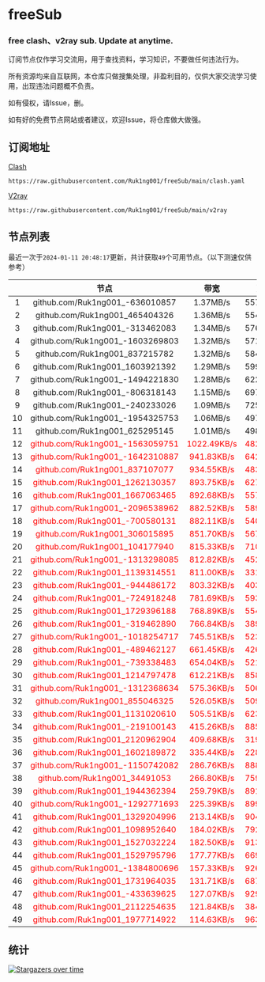 # freeSub
### free clash、v2ray sub. Update at anytime.

订阅节点仅作学习交流用，用于查找资料，学习知识，不要做任何违法行为。

所有资源均来自互联网，本仓库只做搜集处理，非盈利目的，仅供大家交流学习使用，出现违法问题概不负责。

如有侵权，请Issue，删。

如有好的免费节点网站或者建议，欢迎Issue，将仓库做大做强。

## 订阅地址
[Clash](https://raw.githubusercontent.com/Ruk1ng001/freeSub/main/clash.yaml)
```
https://raw.githubusercontent.com/Ruk1ng001/freeSub/main/clash.yaml
```
[V2ray](https://raw.githubusercontent.com/Ruk1ng001/freeSub/main/v2ray)
```
https://raw.githubusercontent.com/Ruk1ng001/freeSub/main/v2ray
```

## 节点列表

最近一次于`2024-01-11 20:48:17`更新，共计获取`49`个可用节点。（以下测速仅供参考）

|  | 节点 | 带宽 | 延迟 |
|:-:|:--:|:--:|:--:|
 | 1 | github.com/Ruk1ng001_-636010857 | 1.37MB/s | 557.00ms |
 | 2 | github.com/Ruk1ng001_465404326 | 1.36MB/s | 554.00ms |
 | 3 | github.com/Ruk1ng001_-313462083 | 1.34MB/s | 576.00ms |
 | 4 | github.com/Ruk1ng001_-1603269803 | 1.32MB/s | 571.00ms |
 | 5 | github.com/Ruk1ng001_837215782 | 1.32MB/s | 584.00ms |
 | 6 | github.com/Ruk1ng001_1603921392 | 1.29MB/s | 599.00ms |
 | 7 | github.com/Ruk1ng001_-1494221830 | 1.28MB/s | 622.00ms |
 | 8 | github.com/Ruk1ng001_-806318143 | 1.15MB/s | 697.00ms |
 | 9 | github.com/Ruk1ng001_-240233026 | 1.09MB/s | 725.00ms |
 | 10 | github.com/Ruk1ng001_-1954325753 | 1.06MB/s | 497.00ms |
 | 11 | github.com/Ruk1ng001_625295145 | 1.01MB/s | 498.00ms |
 | 12 | <font color=red>github.com/Ruk1ng001_-1563059751</font> | <font color=red>1022.49KB/s</font> | <font color=red>482.00ms</font> |
 | 13 | <font color=red>github.com/Ruk1ng001_-1642310887</font> | <font color=red>941.83KB/s</font> | <font color=red>642.00ms</font> |
 | 14 | <font color=red>github.com/Ruk1ng001_837107077</font> | <font color=red>934.55KB/s</font> | <font color=red>483.00ms</font> |
 | 15 | <font color=red>github.com/Ruk1ng001_1262130357</font> | <font color=red>893.75KB/s</font> | <font color=red>627.00ms</font> |
 | 16 | <font color=red>github.com/Ruk1ng001_1667063465</font> | <font color=red>892.68KB/s</font> | <font color=red>557.00ms</font> |
 | 17 | <font color=red>github.com/Ruk1ng001_-2096538962</font> | <font color=red>882.52KB/s</font> | <font color=red>589.00ms</font> |
 | 18 | <font color=red>github.com/Ruk1ng001_-700580131</font> | <font color=red>882.11KB/s</font> | <font color=red>540.00ms</font> |
 | 19 | <font color=red>github.com/Ruk1ng001_306015895</font> | <font color=red>851.70KB/s</font> | <font color=red>567.00ms</font> |
 | 20 | <font color=red>github.com/Ruk1ng001_104177940</font> | <font color=red>815.33KB/s</font> | <font color=red>710.00ms</font> |
 | 21 | <font color=red>github.com/Ruk1ng001_-1313298085</font> | <font color=red>812.82KB/s</font> | <font color=red>452.00ms</font> |
 | 22 | <font color=red>github.com/Ruk1ng001_1139314551</font> | <font color=red>811.00KB/s</font> | <font color=red>331.00ms</font> |
 | 23 | <font color=red>github.com/Ruk1ng001_-944486172</font> | <font color=red>803.32KB/s</font> | <font color=red>403.00ms</font> |
 | 24 | <font color=red>github.com/Ruk1ng001_-724918248</font> | <font color=red>781.69KB/s</font> | <font color=red>593.00ms</font> |
 | 25 | <font color=red>github.com/Ruk1ng001_1729396188</font> | <font color=red>768.89KB/s</font> | <font color=red>554.00ms</font> |
 | 26 | <font color=red>github.com/Ruk1ng001_-319462890</font> | <font color=red>766.84KB/s</font> | <font color=red>389.00ms</font> |
 | 27 | <font color=red>github.com/Ruk1ng001_-1018254717</font> | <font color=red>745.51KB/s</font> | <font color=red>523.00ms</font> |
 | 28 | <font color=red>github.com/Ruk1ng001_-489462127</font> | <font color=red>661.45KB/s</font> | <font color=red>426.00ms</font> |
 | 29 | <font color=red>github.com/Ruk1ng001_-739338483</font> | <font color=red>654.04KB/s</font> | <font color=red>521.00ms</font> |
 | 30 | <font color=red>github.com/Ruk1ng001_1214797478</font> | <font color=red>612.21KB/s</font> | <font color=red>858.00ms</font> |
 | 31 | <font color=red>github.com/Ruk1ng001_-1312368634</font> | <font color=red>575.36KB/s</font> | <font color=red>506.00ms</font> |
 | 32 | <font color=red>github.com/Ruk1ng001_855046325</font> | <font color=red>526.05KB/s</font> | <font color=red>509.00ms</font> |
 | 33 | <font color=red>github.com/Ruk1ng001_1131020610</font> | <font color=red>505.51KB/s</font> | <font color=red>623.00ms</font> |
 | 34 | <font color=red>github.com/Ruk1ng001_-219100143</font> | <font color=red>415.26KB/s</font> | <font color=red>885.00ms</font> |
 | 35 | <font color=red>github.com/Ruk1ng001_2120962904</font> | <font color=red>409.68KB/s</font> | <font color=red>319.00ms</font> |
 | 36 | <font color=red>github.com/Ruk1ng001_1602189872</font> | <font color=red>335.44KB/s</font> | <font color=red>228.00ms</font> |
 | 37 | <font color=red>github.com/Ruk1ng001_-1150742082</font> | <font color=red>286.76KB/s</font> | <font color=red>888.00ms</font> |
 | 38 | <font color=red>github.com/Ruk1ng001_34491053</font> | <font color=red>266.80KB/s</font> | <font color=red>759.00ms</font> |
 | 39 | <font color=red>github.com/Ruk1ng001_1944362394</font> | <font color=red>259.79KB/s</font> | <font color=red>891.00ms</font> |
 | 40 | <font color=red>github.com/Ruk1ng001_-1292771693</font> | <font color=red>225.39KB/s</font> | <font color=red>899.00ms</font> |
 | 41 | <font color=red>github.com/Ruk1ng001_1329204996</font> | <font color=red>213.14KB/s</font> | <font color=red>904.00ms</font> |
 | 42 | <font color=red>github.com/Ruk1ng001_1098952640</font> | <font color=red>184.02KB/s</font> | <font color=red>792.00ms</font> |
 | 43 | <font color=red>github.com/Ruk1ng001_1527032224</font> | <font color=red>182.50KB/s</font> | <font color=red>913.00ms</font> |
 | 44 | <font color=red>github.com/Ruk1ng001_1529795796</font> | <font color=red>177.77KB/s</font> | <font color=red>669.00ms</font> |
 | 45 | <font color=red>github.com/Ruk1ng001_-1384800696</font> | <font color=red>157.33KB/s</font> | <font color=red>926.00ms</font> |
 | 46 | <font color=red>github.com/Ruk1ng001_1731964035</font> | <font color=red>131.71KB/s</font> | <font color=red>687.00ms</font> |
 | 47 | <font color=red>github.com/Ruk1ng001_-433639625</font> | <font color=red>127.07KB/s</font> | <font color=red>929.00ms</font> |
 | 48 | <font color=red>github.com/Ruk1ng001_2112254635</font> | <font color=red>121.84KB/s</font> | <font color=red>384.00ms</font> |
 | 49 | <font color=red>github.com/Ruk1ng001_1977714922</font> | <font color=red>114.63KB/s</font> | <font color=red>963.00ms</font> |


## 统计

[![Stargazers over time](https://starchart.cc/Ruk1ng001/freeSub.svg)](https://starchart.cc/Ruk1ng001/freeSub)